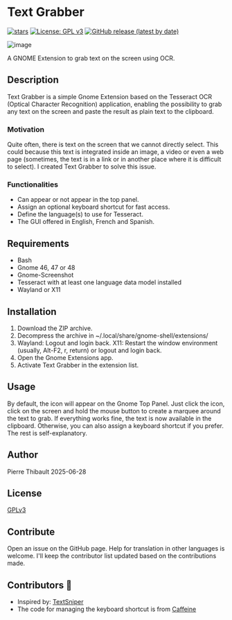 # Text Grabber

[![stars](https://img.shields.io/github/stars/Pierre-Thibault/textgrabber-pierrethibault.dev)](https://github.com/Pierre-Thibault/textgrabber-pierrethibault.dev)
[![License: GPL v3](https://img.shields.io/badge/License-GPLv3-blue.svg)](https://www.gnu.org/licenses/gpl-3.0)
[![GitHub release (latest by date)](https://img.shields.io/github/v/tag/Pierre-Thibault/textgrabber-pierrethibault.dev)](https://github.com/Pierre-Thibault/textgrabber-pierrethibault.dev/releases/latest)

 
![image](https://github.com/user-attachments/assets/4506a4b4-bd4f-4406-a0ed-6a74ae1814fc)


A GNOME Extension to grab text on the screen using OCR.

## Description

Text Grabber is a simple Gnome Extension based on the Tesseract OCR (Optical Character Recognition) application, enabling the possibility to grab any text on the screen and paste the result as plain text to the clipboard.

### Motivation

Quite often, there is text on the screen that we cannot directly select. This could because this text is integrated inside an image, a video or even a web page (sometimes, the text is in a link or in another place where it is difficult to select). I created Text Grabber to solve this issue.

### Functionalities

- Can appear or not appear in the top panel.
- Assign an optional keyboard shortcut for fast access.
- Define the language(s) to use for Tesseract.
- The GUI offered in English, French and Spanish.

## Requirements

- Bash
- Gnome 46, 47 or 48
- Gnome-Screenshot
- Tesseract with at least one language data model installed
- Wayland or X11

## Installation

1. Download the ZIP archive.
1. Decompress the archive in ~/.local/share/gnome-shell/extensions/
1. Wayland: Logout and login back. X11: Restart the window environment (usually, Alt-F2, r, return) or logout and login back.
1. Open the Gnome Extensions app.
1. Activate Text Grabber in the extension list.

## Usage

By default, the icon will appear on the Gnome Top Panel. Just click the icon, click on the screen and hold the mouse button to create a marquee around the text to grab. If everything works fine, the text is now available in the clipboard. Otherwise, you can also assign a keyboard shortcut if you prefer. The rest is self-explanatory.

## Author

Pierre Thibault 2025-06-28

## License

[GPLv3](https://www.gnu.org/licenses/gpl-3.0.en.html)

## Contribute

Open an issue on the GitHub page. Help for translation in other languages is welcome. I'll keep the contributor list updated based on the contributions made.

## Contributors 🌟

  - Inspired by: [TextSniper](https://www.textsniper.app)
  - The code for managing the keyboard shortcut is from [Caffeine](https://github.com/eonpatapon/gnome-shell-extension-caffeine)
